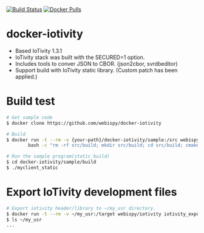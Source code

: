 [![Build Status](https://travis-ci.org/webispy/docker-iotivity.svg?branch=master)](https://travis-ci.org/webispy/docker-iotivity) [![Docker Pulls](https://img.shields.io/docker/pulls/webispy/iotivity.svg)](https://hub.docker.com/r/webispy/iotivity/)

# docker-iotivity

- Based IoTivity 1.3.1
- IoTivity stack was built with the SECURED=1 option.
- Includes tools to conver JSON to CBOR. (json2cbor, svrdbeditor)
- Support build with IoTivity static library. (Custom patch has been applied.)

# Build test

```sh
# Get sample code
$ docker clone https://github.com/webispy/docker-iotivity

# Build
$ docker run -t --rm -v {your-path}/docker-iotivity/sample:/src webispy/iotivity \
		bash -c "rm -rf src/build; mkdir src/build; cd src/build; cmake ..; make"

# Run the sample program(static build)
$ cd docker-iotivity/sample/build
$ ./myclient_static
```

# Export IoTivity development files

```sh
# Export iotivity header/library to ~/my_usr directory.
$ docker run -t --rm -v ~/my_usr:/target webispy/iotivity iotivity_export.sh /target
$ ls ~/my_usr
...
```
